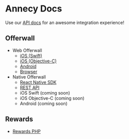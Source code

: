 # Annecy Docs

Use our [API docs](https://admin.annecy.media/docs) for an awesome integration experience!

## Offerwall

* Web Offerwall
  * [iOS (Swift)](https://github.com/gdmobile/annecy-media-api/tree/master/docs/web-offerwall-ios-swift)
  * [iOS (Objective-C)](https://github.com/gdmobile/annecy-media-api/tree/master/docs/web-offerwall-ios-objective-c)
  * [Android](https://github.com/gdmobile/annecy-media-api/tree/master/docs/web-offerwall-android)
  * [Browser](https://github.com/gdmobile/annecy-media-api/tree/master/docs/web-offerwall-browser)
* Native Offerwall
  * [React Native SDK](https://github.com/gdmobile/react-native-annecy-media)
  * [REST API](https://github.com/gdmobile/annecy-media-api/tree/master/docs/native-offerwall-rest-api)
  * iOS Swift (coming soon)
  * iOS Objective-C (coming soon)
  * Android (coming soon)

## Rewards

* [Rewards PHP](https://github.com/gdmobile/annecy-media-api/tree/master/docs/rewards-php)
